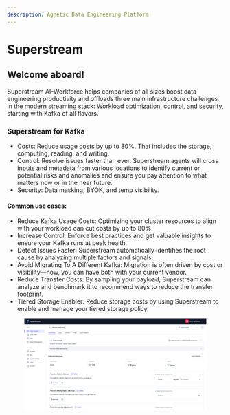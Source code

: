 ```yaml
---
description: Agnetic Data Engineering Platform
---
```


# Superstream

## Welcome aboard!

Superstream AI-Workforce helps companies of all sizes boost data engineering productivity and offloads three main infrastructure challenges in the modern streaming stack: Workload optimization, control, and security, starting with Kafka of all flavors.

### Superstream for Kafka

* Costs: Reduce usage costs by up to 80%. That includes the storage, computing, reading, and writing.
* Control: Resolve issues faster than ever. Superstream agents will cross inputs and metadata from various locations to identify current or potential risks and anomalies and ensure you pay attention to what matters now or in the near future.
* Security: Data masking, BYOK, and temp visibility.

#### Common use cases:

* Reduce Kafka Usage Costs: Optimizing your cluster resources to align with your workload can cut costs by up to 80%.
* Increase Control: Enforce best practices and get valuable insights to ensure your Kafka runs at peak health.
* Detect Issues Faster: Superstream automatically identifies the root cause by analyzing multiple factors and signals.
* Avoid Migrating To A Different Kafka: Migration is often driven by cost or visibility—now, you can have both with your current vendor.
* Reduce Transfer Costs: By sampling your payload, Superstream can analyze and benchmark it to recommend ways to reduce the transfer footprint.
* Tiered Storage Enabler: Reduce storage costs by using Superstream to enable and manage your tiered storage policy.

<figure><img src=".gitbook/assets/Screenshot 2025-01-15 at 8.56.51.png" alt=""><figcaption></figcaption></figure>
